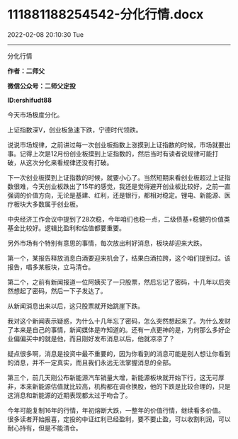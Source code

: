 # 111881188254542-分化行情.docx

2022-02-08 20:10:30 Tue

----

分化行情

__作者：二师父__

__微信公众号：二师父定投__

__ID:ershifudt88__

今天市场极度分化。

上证指数深V，创业板急速下跌，宁德时代领跌。

说说市场规律，之前讲过每一次创业板指数上涨摸到上证指数的时候，市场就要出事。记得上次是12月份创业板摸到上证指数的，然后当时有读者说规律可能打破，从这次分化来看规律还没有打破。

下一次创业板摸到上证指数的时候，就要小心了。当然短期来看创业板超过上证指数很难，今天创业板跌出了15年的感觉，我还是觉得避开创业板比较好，之前一直强调的价值方向，无论是基建、红利，还是银行，都相对稳定。锂电、新能源、医疗板块大多数属于创业板。

中央经济工作会议中提到了28次稳，今年咱们也稳一点，二级债基\+稳健的价值类基金比较好。逻辑比盈利和估值都要重要。

另外市场有个特别有意思的事情，每次放出利好消息，板块却迎来大跌。

第一个，某报告释放消息白酒要迎来机会了，结果白酒拉跨，这个咱们提到过。该报告，唱多某板块，立马清仓。

第二个，之前有新闻报道一位阿姨买了一只股票，然后忘记了密码，十几年以后突然想起了密码，然后一下子发达了。

从新闻消息出来以后，这只股票就开始跳崖下跌。

我对这个新闻表示疑惑，为什么十几年忘了密码，怎么突然想起来了。为什么发财了本来是自己的事情，新闻媒体是咋知道的。还有一点更神的是，为何那么多好企业偏偏买中的就是他，而且刚好发布消息以后，他就凉凉了？

疑点很多啊，消息是投资中最不重要的，因为你看到的消息可能是别人想让你看到的消息，并不一定真实，而且我们永远无法掌握消息的全部。

第三个，前几天刚公布新能源汽车销量大增，新能源板块就开始下行，这无可厚非，本来新能源估值就比较高，机构都在调仓换股，他的下跌是比较合理的，只是这消息和新能源的近期表现都太过于吻合了。

今年可能复制16年的行情，年初熔断大跌，一整年的价值行情，继续看多价值。很多读者开始报喜，定投的中证红利已经盈利，要不要止盈，可以收割利润，可以耐心持有，但是不能清仓。

